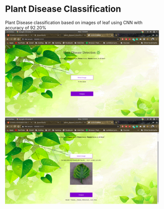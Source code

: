 # Plant Disease Classification
Plant Disease classification based on images of leaf using CNN with accuracy of 92.20%<br>
![Home](https://github.com/rupeish/plant_disease_classification/blob/master/demo/Screenshot%20from%202020-05-25%2015-50-59.png)
<br>
![Home](https://github.com/rupeish/plant_disease_classification/blob/master/demo/Screenshot%20from%202020-05-25%2015-50-39.png)
<br>
